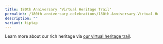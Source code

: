 ```yaml
---
title: 180th Anniversary 'Virtual Heritage Trail'
permalink: /180th-anniversary-celebrations/180th-Anniversary-Virtual-Heritage-Trail/
description: ""
variant: tiptap
---
```

<p>Learn more about our rich heritage via&nbsp;<a href="https://go.gov.sg/smssheritagetrail" rel="noopener noreferrer nofollow" target="_blank">our virtual heritage trail</a>.</p>